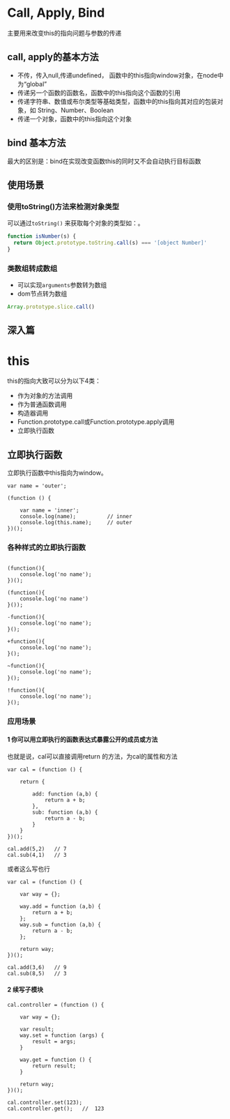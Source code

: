 # Call, Apply, Bind

主要用来改变this的指向问题与参数的传递

## call, apply的基本方法

+ 不传，传入null,传递undefined， 函数中的this指向window对象，在node中为“global”
+ 传递另一个函数的函数名，函数中的this指向这个函数的引用
+ 传递字符串、数值或布尔类型等基础类型，函数中的this指向其对应的包装对象，如 String、Number、Boolean
+ 传递一个对象，函数中的this指向这个对象

## bind 基本方法

最大的区别是：bind在实现改变函数this的同时又不会自动执行目标函数

## 使用场景

### 使用toString()方法来检测对象类型

可以通过`toString()` 来获取每个对象的类型如：。

```js
function isNumber(s) {
  return Object.prototype.toString.call(s) === '[object Number]'
}
```

### 类数组转成数组

+ 可以实现`arguments`参数转为数组
+ dom节点转为数组

```js
Array.prototype.slice.call()
```

## 深入篇


# this

this的指向大致可以分为以下4类：

+ 作为对象的方法调用
+ 作为普通函数调用
+ 构造器调用
+ Function.prototype.call或Function.prototype.apply调用
+ 立即执行函数


## 立即执行函数

立即执行函数中this指向为window。

```
var name = 'outer';

(function () {

    var name = 'inner';
    console.log(name);          // inner
    console.log(this.name);     // outer
})();

```

### 各种样式的立即执行函数

```

(function(){
    console.log('no name');
})();

(function(){
    console.log('no name')
}());

-function(){
    console.log('no name');
}();

+function(){
    console.log('no name');
}();

~function(){
    console.log('no name');
}();

!function(){
    console.log('no name');
}();

```

### 应用场景

#### 1 你可以用立即执行的函数表达式**暴露公开的成员或方法**

也就是说，cal可以直接调用return 的方法，为cal的属性和方法

```
var cal = (function () {

    return {

        add: function (a,b) {
            return a + b;
        },
        sub: function (a,b) {
            return a - b;
        }
    }
})();

cal.add(5,2)   // 7
cal.sub(4,1)   // 3

```
或者这么写也行

```
var cal = (function () {

    var way = {};

    way.add = function (a,b) {
        return a + b;
    };
    way.sub = function (a,b) {
        return a - b;
    };

    return way;
})();

cal.add(3,6)   // 9
cal.sub(8,5)   // 3

```

#### 2 续写子模块

```
cal.controller = (function () {

    var way = {};

    var result;
    way.set = function (args) {
        result = args;
    }

    way.get = function () {
        return result;
    }

    return way;
})();

cal.controller.set(123);
cal.controller.get();   //  123

```


